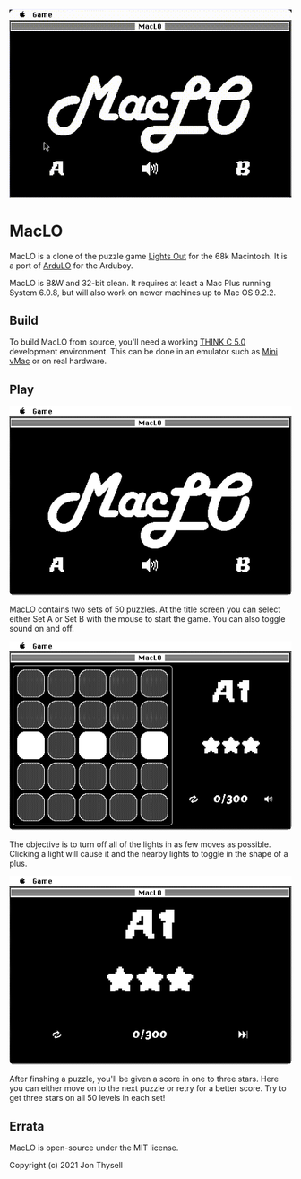 ![MacLO Demo](./.github/demo.gif)

# MacLO #

MacLO is a clone of the puzzle game [Lights Out](https://en.wikipedia.org/wiki/Lights_Out_(game)) for the 68k Macintosh. It is a port of [ArduLO](https://github.com/jonthysell/ArduLO) for the Arduboy.

MacLO is B&W and 32-bit clean. It requires at least a Mac Plus running System 6.0.8, but will also work on newer machines up to Mac OS 9.2.2.

## Build ##

To build MacLO from source, you'll need a working [THINK C 5.0](https://macintoshgarden.org/apps/think-c) development environment. This can be done in an emulator such as [Mini vMac](https://www.gryphel.com/c/minivmac/) or on real hardware.

## Play ##

![MacLO Title Screenshot](./.github/screenshots/title.gif)

MacLO contains two sets of 50 puzzles. At the title screen you can select either Set A or Set B with the mouse to start the game. You can also toggle sound on and off.

![MacLO Game Screenshot](./.github/screenshots/game.gif)

The objective is to turn off all of the lights in as few moves as possible. Clicking a light will cause it and the nearby lights to toggle in the shape of a plus.

![MacLO Level Done Screenshot](./.github/screenshots/leveldone.gif)

After finshing a puzzle, you'll be given a score in one to three stars. Here you can either move on to the next puzzle or retry for a better score. Try to get three stars on all 50 levels in each set!

## Errata ##

MacLO is open-source under the MIT license.

Copyright (c) 2021 Jon Thysell
